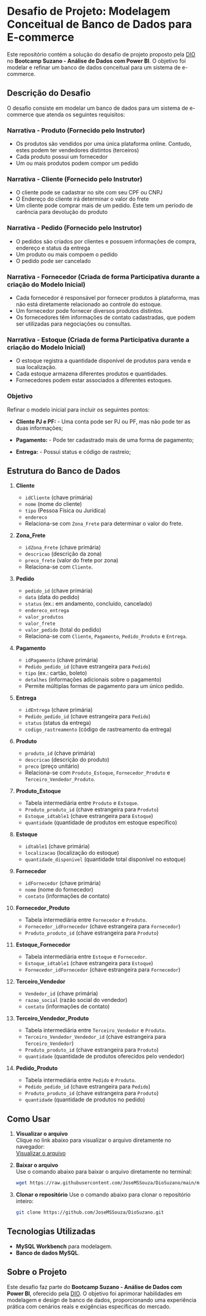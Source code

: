 # Desafio de Projeto: Modelagem Conceitual de Banco de Dados para E-commerce

Este repositório contém a solução do desafio de projeto proposto pela [DIO](https://web.dio.me/home) no **Bootcamp Suzano - Análise de Dados com Power BI**. O objetivo foi modelar e refinar um banco de dados conceitual para um sistema de e-commerce.

## Descrição do Desafio

O desafio consiste em modelar um banco de dados para um sistema de e-commerce que atenda os seguintes requisitos:

### Narrativa - Produto (Fornecido pelo Instrutor)
- Os produtos são vendidos por uma única plataforma online. Contudo, estes podem ter vendedores distintos (terceiros)
- Cada produto possui um fornecedor
- Um ou mais produtos podem compor um pedido

### Narrativa - Cliente (Fornecido pelo Instrutor)
- O cliente pode se cadastrar no site com seu CPF ou CNPJ
- O Endereço do cliente irá determinar o valor do frete
- Um cliente pode comprar mais de um pedido. Este tem um período de carência para devolução do produto

### Narrativa - Pedido (Fornecido pelo Instrutor)
- O pedidos são criados por clientes e possuem informações de compra, endereço e status da entrega
- Um produto ou mais compoem o pedido
- O pedido pode ser cancelado

### Narrativa - Fornecedor (Criada de forma Participativa durante a criação do Modelo Inicial)
- Cada fornecedor é responsável por fornecer produtos à plataforma, mas não está diretamente relacionado ao controle do estoque.
- Um fornecedor pode fornecer diversos produtos distintos.
- Os fornecedores têm informações de contato cadastradas, que podem ser utilizadas para negociações ou consultas.

### Narrativa - Estoque (Criada de forma Participativa durante a criação do Modelo Inicial)
- O estoque registra a quantidade disponível de produtos para venda e sua localização.
- Cada estoque armazena diferentes produtos e quantidades.
- Fornecedores podem estar associados a diferentes estoques.



### Objetivo
Refinar o modelo inicial para incluir os seguintes pontos:

- **Cliente PJ e PF:** - Uma conta pode ser PJ ou PF, mas não pode ter as duas informações;

- **Pagamento:** - Pode ter cadastrado mais de uma forma de pagamento;

- **Entrega:** - Possui status e código de rastreio;

## Estrutura do Banco de Dados

1. **Cliente**
   - `idCliente` (chave primária)
   - `nome` (nome do cliente)
   - `tipo` (Pessoa Física ou Jurídica)
   - `endereco`
   - Relaciona-se com `Zona_Frete` para determinar o valor do frete.

2. **Zona_Frete**
   - `idZona_Frete` (chave primária)
   - `descricao` (descrição da zona)
   - `preco_frete` (valor do frete por zona)
   - Relaciona-se com `Cliente`.

3. **Pedido**
   - `pedido_id` (chave primária)
   - `data` (data do pedido)
   - `status` (ex.: em andamento, concluído, cancelado)
   - `endereco_entrega`
   - `valor_produtos`
   - `valor_frete`
   - `valor_pedido` (total do pedido)
   - Relaciona-se com `Cliente`, `Pagamento`, `Pedido_Produto` e `Entrega`.

4. **Pagamento**
   - `idPagamento` (chave primária)
   - `Pedido_pedido_id` (chave estrangeira para `Pedido`)
   - `tipo` (ex.: cartão, boleto)
   - `detalhes` (informações adicionais sobre o pagamento)
   - Permite múltiplas formas de pagamento para um único pedido.

5. **Entrega**
   - `idEntrega` (chave primária)
   - `Pedido_pedido_id` (chave estrangeira para `Pedido`)
   - `status` (status da entrega)
   - `codigo_rastreamento` (código de rastreamento da entrega)

6. **Produto**
   - `produto_id` (chave primária)
   - `descricao` (descrição do produto)
   - `preco` (preço unitário)
   - Relaciona-se com `Produto_Estoque`, `Fornecedor_Produto` e `Terceiro_Vendedor_Produto`.

7. **Produto_Estoque**
   - Tabela intermediária entre `Produto` e `Estoque`.
   - `Produto_produto_id` (chave estrangeira para `Produto`)
   - `Estoque_idtable1` (chave estrangeira para `Estoque`)
   - `quantidade` (quantidade de produtos em estoque específico)

8. **Estoque**
   - `idtable1` (chave primária)
   - `localizacao` (localização do estoque)
   - `quantidade_disponivel` (quantidade total disponível no estoque)

9. **Fornecedor**
   - `idFornecedor` (chave primária)
   - `nome` (nome do fornecedor)
   - `contato` (informações de contato)

10. **Fornecedor_Produto**
    - Tabela intermediária entre `Fornecedor` e `Produto`.
    - `Fornecedor_idFornecedor` (chave estrangeira para `Fornecedor`)
    - `Produto_produto_id` (chave estrangeira para `Produto`)

11. **Estoque_Fornecedor**
    - Tabela intermediária entre `Estoque` e `Fornecedor`.
    - `Estoque_idtable1` (chave estrangeira para `Estoque`)
    - `Fornecedor_idFornecedor` (chave estrangeira para `Fornecedor`)

12. **Terceiro_Vendedor**
    - `Vendedor_id` (chave primária)
    - `razao_social` (razão social do vendedor)
    - `contato` (informações de contato)

13. **Terceiro_Vendedor_Produto**
    - Tabela intermediária entre `Terceiro_Vendedor` e `Produto`.
    - `Terceiro_Vendedor_Vendedor_id` (chave estrangeira para `Terceiro_Vendedor`)
    - `Produto_produto_id` (chave estrangeira para `Produto`)
    - `quantidade` (quantidade de produtos oferecidos pelo vendedor)

14. **Pedido_Produto**
    - Tabela intermediária entre `Pedido` e `Produto`.
    - `Pedido_pedido_id` (chave estrangeira para `Pedido`)
    - `Produto_produto_id` (chave estrangeira para `Produto`)
    - `quantidade` (quantidade de produtos no pedido)

## Como Usar

1. **Visualizar o arquivo**  
   Clique no link abaixo para visualizar o arquivo diretamente no navegador:  
   [Visualizar o arquivo](https://github.com/JoseMSSouza/DioSuzano/blob/main/modelagem_e-commerce_refinado.png)

2. **Baixar o arquivo**  
   Use o comando abaixo para baixar o arquivo diretamente no terminal:  
   ```bash
   wget https://raw.githubusercontent.com/JoseMSSouza/DioSuzano/main/modelagem_e-commerce_refinado.png

3. **Clonar o repositório** 
   Use o comando abaixo para clonar o repositório inteiro:  
   ```bash
   git clone https://github.com/JoseMSSouza/DioSuzano.git


## Tecnologias Utilizadas
- **MySQL Workbench** para modelagem.
- **Banco de dados MySQL**.

## Sobre o Projeto
Este desafio faz parte do **Bootcamp Suzano - Análise de Dados com Power BI**, oferecido pela [DIO](https://web.dio.me/home). O objetivo foi aprimorar habilidades em modelagem e design de banco de dados, proporcionando uma experiência prática com cenários reais e exigências específicas do mercado.
